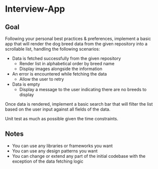 # Interview-App

## Goal
Following your personal best practices & preferences, implement a basic app that will render the dog breed data from the given repository into a scrollable list, handling the following scenarios:
- Data is fetched successfully from the given repository
  - Render list in alphabetical order by breed name
  - Display images alongside the information
- An error is encountered while fetching the data
  - Allow the user to retry
- Data is empty
  - Display a message to the user indicating there are no breeds to display

Once data is rendered, implement a basic search bar that will filter the list based on the user input against all fields of the data.

Unit test as much as possible given the time constraints.

## Notes
- You can use any libraries or frameworks you want
- You can use any design patterns you want
- You can change or extend any part of the initial codebase with the exception of the data fetching logic